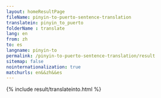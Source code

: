 ```yaml
---
layout: homeResultPage
fileName: pinyin-to-puerto-sentence-translation
translatein: pinyin_to_puerto
folderName : translate
lang: en
from: zh
to: es
langname: pinyin-to
permalink: /pinyin-to-puerto-sentence-translation/result
sitemap: false
nointernationalization: true
matchurls: en&&zh&&es
---
```

{% include result/translateinto.html %}

<script src="/js/result/translation.js" data-foldername="{{page.folderName}}" data-lang="{{page.lang}}"></script>

